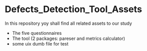 # Defects_Detection_Tool_Assets

In this repository yoy shall find all related assets to our study
  - The five questionnaires
  - The tool (2 packages: pareser and metrics calculator)
  - some uix dumb file for test
